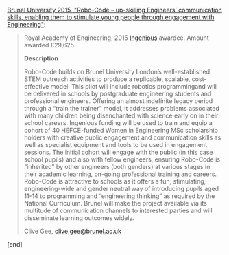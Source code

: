 [Brunel University 2015, "Robo-Code – up-skilling Engineers’ communication skills, enabling them to stimulate young people through engagement with Engineering"](http://www.raeng.org.uk/publications/other/ingenious-awards-round-9-2015#8):

> Royal Academy of Engineering, 2015 [Ingenious](http://www.raeng.org.uk/grants-and-prizes/ingenious-grant) awardee. Amount awarded £29,625.
>
> **Description**
> 
> Robo-Code builds on Brunel University London’s well-established STEM outreach activities  to  produce  a  replicable,  scalable,  cost-effective  model.  This  pilot  will include  robotics  programmingand  will  be  delivered  in  schools  by  postgraduate engineering  students  and  professional  engineers.  Offering  an  almost  indefinite legacy  period  through  a  “train  the  trainer”  model,  it  addresses  problems associated with many children being disenchanted with science early on in their school careers. Ingenious funding will be used to train and equip a cohort of 40 HEFCE-funded  Women  in  Engineering  MSc  scholarship  holders  with  creative public engagement and communication skills as well as specialist equipment and tools to be used in engagement sessions. The initial cohort will engage with the public (in this case school pupils) and also with fellow engineers, ensuring Robo-Code is “inherited” by other engineers (both genders) at various stages in their academic  learning,  on-going  professional  training  and  careers.  Robo-Code  is attractive to schools as it offers a fun, stimulating, engineering-wide and gender neutral way of introducing pupils aged 11-14 to programming and “engineering thinking” as required by the National  Curriculum.  Brunel  will  make  the  project available  via  its  multitude  of  communication  channels  to  interested  parties  and will disseminate learning outcomes widely.
> 
> Clive Gee, clive.gee@brunel.ac.uk

[end]
